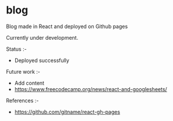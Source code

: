 # blog
Blog made in React and deployed on Github pages

Currently under development.

Status :-
  - Deployed successfully
  
Future work :-
  - Add content
  - https://www.freecodecamp.org/news/react-and-googlesheets/
  
  
  
References :-
  - https://github.com/gitname/react-gh-pages
